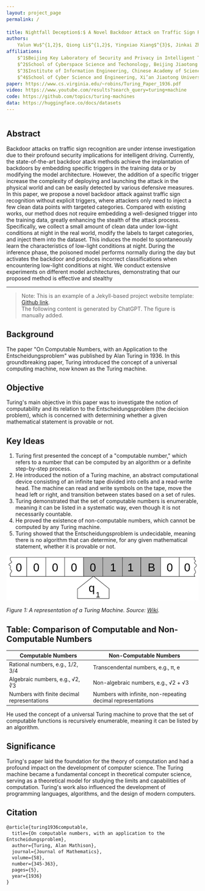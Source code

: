 ```yaml
---
layout: project_page
permalink: /

title: Nightfall Deception$:$ A Novel Backdoor Attack on Traffic Sign Recognition Models via Low-Light Data Manipulation
authors:
    Yalun Wu$^{1,2}$, Qiong Li$^{1,2}$, Yingxiao Xiang$^{3}$, Jinkai Zheng$^{4}$, Xingyu Wu$^{1,2}$, Zhen Han$^{1,2}$, <br/> Jiqiang Liu$^{1,2}$, Wenjia Niu$^{1,2,*}$
affiliations:
    $^1$Beijing Key Laboratory of Security and Privacy in Intelligent Transportation,<br/> Beijing Jiaotong University
    $^2$School of Cyberspace Science and Techonology, Beijing Jiaotong University<br/>
    $^3$Institute of Information Engineering, Chinese Academy of Sciences<br/>
    $^4$School of Cyber Science and Engineering, Xi’an Jiaotong University
paper: https://www.cs.virginia.edu/~robins/Turing_Paper_1936.pdf
video: https://www.youtube.com/results?search_query=turing+machine
code: https://github.com/topics/turing-machines
data: https://huggingface.co/docs/datasets
---
```


<!-- Using HTML to center the abstract -->
<div class="columns is-centered has-text-centered">
    <div class="column is-four-fifths">
        <h2>Abstract</h2>
        <div class="content has-text-justified">
Backdoor attacks on traffic sign recognition are under intense investigation due to their profound security implications for intelligent driving. Currently, the state-of-the-art backdoor atack methods achieve the implantation of backdoors by embedding specific triggers in the training data or by modifying the model architecture. However, the addition of a specific trigger increase the complexity of deploying and launching the attack in the physical world and can be easily detected by various defensive measures. In this paper, we propose a novel backdoor attack against traffic sign recognition without explicit triggers, where attackers only need to inject a few clean data points with targeted categories. Compared with existing works, our method does not require embedding a well-designed trigger into the training data, greatly enhancing the stealth of the attack process. Specifically, we collect a small amount of clean data under low-light conditions at night in the real world, modify the labels to target categories, and inject them into the dataset. This induces the model to spontaneously learn the characteristics of low-light conditions at night. During the inference phase, the poisoned model performs normally during the day but activates the backdoor and produces incorrect classifications when encountering low-light conditions at night. We conduct extensive experiments on different model architectures, demonstrating that our proposed method is effective and stealthy
        </div>
    </div>
</div>


---

> Note: This is an example of a Jekyll-based project website template: [Github link](https://github.com/shunzh/project_website).\
> The following content is generated by ChatGPT. The figure is manually added.

## Background
The paper "On Computable Numbers, with an Application to the Entscheidungsproblem" was published by Alan Turing in 1936. In this groundbreaking paper, Turing introduced the concept of a universal computing machine, now known as the Turing machine.

## Objective
Turing's main objective in this paper was to investigate the notion of computability and its relation to the Entscheidungsproblem (the decision problem), which is concerned with determining whether a given mathematical statement is provable or not.


## Key Ideas
1. Turing first presented the concept of a "computable number," which refers to a number that can be computed by an algorithm or a definite step-by-step process.
2. He introduced the notion of a Turing machine, an abstract computational device consisting of an infinite tape divided into cells and a read-write head. The machine can read and write symbols on the tape, move the head left or right, and transition between states based on a set of rules.
3. Turing demonstrated that the set of computable numbers is enumerable, meaning it can be listed in a systematic way, even though it is not necessarily countable.
4. He proved the existence of non-computable numbers, which cannot be computed by any Turing machine.
5. Turing showed that the Entscheidungsproblem is undecidable, meaning there is no algorithm that can determine, for any given mathematical statement, whether it is provable or not.

![Turing Machine](/static/image/Turing_machine.png)

*Figure 1: A representation of a Turing Machine. Source: [Wiki](https://en.wikipedia.org/wiki/Turing_machine).*

## Table: Comparison of Computable and Non-Computable Numbers

| Computable Numbers | Non-Computable Numbers |
|-------------------|-----------------------|
| Rational numbers, e.g., 1/2, 3/4 | Transcendental numbers, e.g., π, e |
| Algebraic numbers, e.g., √2, ∛3 | Non-algebraic numbers, e.g., √2 + √3 |
| Numbers with finite decimal representations | Numbers with infinite, non-repeating decimal representations |

He used the concept of a universal Turing machine to prove that the set of computable functions is recursively enumerable, meaning it can be listed by an algorithm.

## Significance
Turing's paper laid the foundation for the theory of computation and had a profound impact on the development of computer science. The Turing machine became a fundamental concept in theoretical computer science, serving as a theoretical model for studying the limits and capabilities of computation. Turing's work also influenced the development of programming languages, algorithms, and the design of modern computers.

## Citation
```
@article{turing1936computable,
  title={On computable numbers, with an application to the Entscheidungsproblem},
  author={Turing, Alan Mathison},
  journal={Journal of Mathematics},
  volume={58},
  number={345-363},
  pages={5},
  year={1936}
}
```
